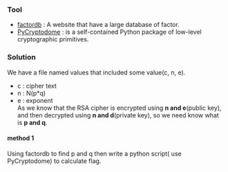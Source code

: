 ### Tool
* [factordb](http://factordb.com/index.php) : A website that have a large database of factor.
* [PyCryptodome](https://pycryptodome.readthedocs.io/en/latest/src/util/util.html) :  is a self-contained Python package of low-level cryptographic primitives.

### Solution
We have a file named values that included some value(c, n, e).
* c : cipher text
* n : N(p*q)
* e : exponent
<br>As we know that the RSA cipher is encrypted using **n and e**(public key), and then decrypted using **n and d**(private key), so we need know what  is **p and q**.
#### method 1 
Using factordb to find p and q then write a python script( use PyCryptodome) to calculate flag.
    
